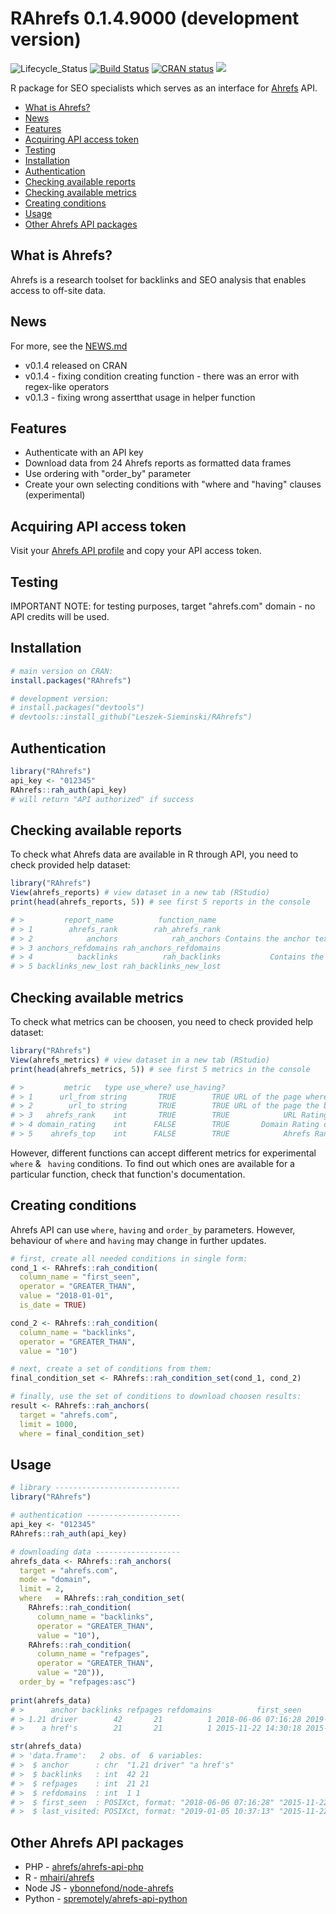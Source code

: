 # RAhrefs 0.1.4.9000 (development version)
![Lifecycle_Status](https://img.shields.io/badge/lifecycle-stable-brightgreen.svg)
[![Build Status](https://travis-ci.org/Leszek-Sieminski/RAhrefs.svg?branch=master)](https://travis-ci.org/Leszek-Sieminski/RAhrefs)
[![CRAN status](https://www.r-pkg.org/badges/version/RAhrefs)](https://CRAN.R-project.org/package=RAhrefs)
[![](https://cranlogs.r-pkg.org/badges/RAhrefs)](https://cran.r-project.org/package=RAhrefs)

R package for SEO specialists which serves as an interface for [Ahrefs](https://ahrefs.com/) API. 

* [What is Ahrefs?](#what-is-ahrefs)
* [News](#news)
* [Features](#features)
* [Acquiring API access token](#acquiring-api-access-token)
* [Testing](#testing)
* [Installation](#installation)
* [Authentication](#authentication)
* [Checking available reports](#checking-available-reports)
* [Checking available metrics](#checking-available-metrics)
* [Creating conditions](#creating-conditions)
* [Usage](#usage)
* [Other Ahrefs API packages](#other-ahrefs-api-packages)


## What is Ahrefs?
Ahrefs is a research toolset for backlinks and SEO analysis that enables access to off-site data.

## News
For more, see the [NEWS.md](https://github.com/Leszek-Sieminski/RAhrefs/blob/master/NEWS.md)

* v0.1.4 released on CRAN
* v0.1.4 - fixing condition creating function - there was an error with regex-like operators
* v0.1.3 - fixing wrong assertthat usage in helper function

## Features
* Authenticate with an API key 
* Download data from 24 Ahrefs reports as formatted data frames
* Use ordering with "order_by" parameter
* Create your own selecting conditions with "where and "having" clauses (experimental)

## Acquiring API access token
Visit your [Ahrefs API profile](https://ahrefs.com/api/profile) and copy your API access token.

## Testing
IMPORTANT NOTE: for testing purposes, target "ahrefs.com" domain - no API credits will be used.

## Installation
```r
# main version on CRAN:
install.packages("RAhrefs")

# development version:
# install.packages("devtools")
# devtools::install_github("Leszek-Sieminski/RAhrefs")
```

## Authentication
```r
library("RAhrefs")
api_key <- "012345"
RAhrefs::rah_auth(api_key)
# will return "API authorized" if success
```

## Checking available reports
To check what Ahrefs data are available in R through API, you need to check provided help dataset:
```r
library("RAhrefs")
View(ahrefs_reports) # view dataset in a new tab (RStudio)
print(head(ahrefs_reports, 5)) # see first 5 reports in the console

# >         report_name          function_name                                                                                   short_description                                             url_address
# > 1        ahrefs_rank        rah_ahrefs_rank                                                                 Contains the URLs and the rankings.        https://ahrefs.com/api/documentation/ahrefs-rank
# > 2            anchors            rah_anchors Contains the anchor text and the num of backlinks, referring pages and referring domains that has it.            https://ahrefs.com/api/documentation/anchors
# > 3 anchors_refdomains rah_anchors_refdomains                               Contains the num of anchors and backlinks with that anchor, per domain. https://ahrefs.com/api/documentation/anchors-refdomains
# > 4          backlinks          rah_backlinks           Contains the backlinks and details of the referring pages, such as anchor and page title.          https://ahrefs.com/api/documentation/backlinks
# > 5 backlinks_new_lost rah_backlinks_new_lost                              Contains the new or lost backlinks and details of the referring pages. https://ahrefs.com/api/documentation/backlinks-new-lost
```

## Checking available metrics
To check what metrics can be choosen, you need to check provided help dataset:
```r
library("RAhrefs")
View(ahrefs_metrics) # view dataset in a new tab (RStudio)
print(head(ahrefs_metrics, 5)) # see first 5 metrics in the console

# >         metric   type use_where? use_having?                                  description
# > 1      url_from string       TRUE        TRUE URL of the page where the backlink is found.
# > 2        url_to string       TRUE        TRUE URL of the page the backlink is pointing to.
# > 3   ahrefs_rank    int       TRUE        TRUE            URL Rating of the referring page.
# > 4 domain_rating    int      FALSE        TRUE       Domain Rating of the referring domain.
# > 5    ahrefs_top    int      FALSE        TRUE            Ahrefs Rank of the target domain.
```
However, different functions can accept different metrics for experimental `where` & ` having` conditions. To find out which ones are available for a particular function, check that function's documentation.

## Creating conditions
Ahrefs API can use `where`, `having` and `order_by` parameters. However, behaviour of `where` and `having` may change in further updates.
```r
# first, create all needed conditions in single form:
cond_1 <- RAhrefs::rah_condition(
  column_name = "first_seen",
  operator = "GREATER_THAN",
  value = "2018-01-01",
  is_date = TRUE)

cond_2 <- RAhrefs::rah_condition(
  column_name = "backlinks",
  operator = "GREATER_THAN",
  value = "10")

# next, create a set of conditions from them:
final_condition_set <- RAhrefs::rah_condition_set(cond_1, cond_2)

# finally, use the set of conditions to download choosen results:
result <- RAhrefs::rah_anchors(
  target = "ahrefs.com", 
  limit = 1000, 
  where = final_condition_set)
```

## Usage
```r
# library ----------------------------
library("RAhrefs")

# authentication ---------------------
api_key <- "012345"
RAhrefs::rah_auth(api_key)

# downloading data -------------------
ahrefs_data <- RAhrefs::rah_anchors(
  target = "ahrefs.com",
  mode = "domain",
  limit = 2,
  where   = RAhrefs::rah_condition_set(
    RAhrefs::rah_condition(
      column_name = "backlinks",
      operator = "GREATER_THAN",
      value = "10"),
    RAhrefs::rah_condition(
      column_name = "refpages",
      operator = "GREATER_THAN",
      value = "20")),
  order_by = "refpages:asc")
  
print(ahrefs_data)
# >      anchor backlinks refpages refdomains          first_seen        last_visited
# > 1.21 driver        42       21          1 2018-06-06 07:16:28 2019-01-05 10:37:13
# >    a href's        21       21          1 2015-11-22 14:30:18 2015-11-22 14:30:18

str(ahrefs_data)
# > 'data.frame':	2 obs. of  6 variables:
# >  $ anchor      : chr  "1.21 driver" "a href's"
# >  $ backlinks   : int  42 21
# >  $ refpages    : int  21 21
# >  $ refdomains  : int  1 1
# >  $ first_seen  : POSIXct, format: "2018-06-06 07:16:28" "2015-11-22 14:30:18"
# >  $ last_visited: POSIXct, format: "2019-01-05 10:37:13" "2015-11-22 14:30:18"
```

## Other Ahrefs API packages
* PHP - [ahrefs/ahrefs-api-php](https://github.com/ahrefs/ahrefs-api-php)
* R   - [mhairi/ahrefs](https://github.com/mhairi/ahrefs)
* Node JS - [ybonnefond/node-ahrefs](https://github.com/ybonnefond/node-ahrefs)
* Python - [spremotely/ahrefs-api-python](https://github.com/spremotely/ahrefs-api-python)
